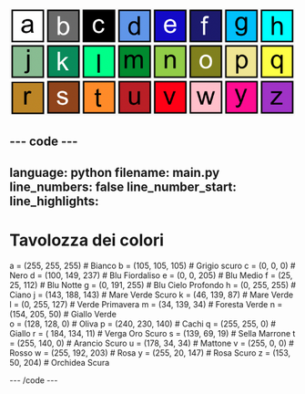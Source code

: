 ![Una griglia di 26 quadrati colorati, ognuno dei quali rappresenta uno dei colori nella tavolozza dei colori. Ogni quadrato ha una lettera dalla a alla z.](images/ambient-letters.png)

--- code ---
---
language: python 
filename: main.py 
line_numbers: false 
line_number_start:
line_highlights:
---
 # Tavolozza dei colori 
 a = (255, 255, 255) # Bianco 
 b = (105, 105, 105) # Grigio scuro 
 c = (0, 0, 0) # Nero 
 d = (100, 149, 237) # Blu Fiordaliso 
 e = (0, 0, 205) # Blu Medio 
 f = (25, 25, 112) # Blu Notte 
 g = (0, 191, 255) # Blu Cielo Profondo 
 h = (0, 255, 255) # Ciano 
 j = (143, 188, 143) # Mare Verde Scuro 
 k = (46, 139, 87) # Mare Verde 
 l = (0, 255, 127) # Verde Primavera 
 m = (34, 139, 34) # Foresta Verde
 n = (154, 205, 50) # Giallo Verde    
 o = (128, 128, 0) # Oliva 
 p = (240, 230, 140) # Cachi 
 q = (255, 255, 0) # Giallo 
 r = ( 184, 134, 11) # Verga Oro Scuro 
 s = (139, 69, 19) # Sella Marrone 
 t = (255, 140, 0) # Arancio Scuro 
 u = (178, 34, 34) # Mattone 
 v = (255, 0, 0) # Rosso 
 w = (255, 192, 203) # Rosa 
 y = (255, 20, 147) # Rosa Scuro 
 z = (153, 50, 204) # Orchidea Scura

--- /code ---
